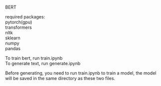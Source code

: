 BERT

required packages:  
pytorch(gpu)  
transformers  
nltk  
sklearn  
numpy  
pandas  

To train bert, run train.ipynb  
To generate text, run generate.ipynb  

Before generating, you need to run train.ipynb to train a model, the model will be saved in the same directory as these two files.  
